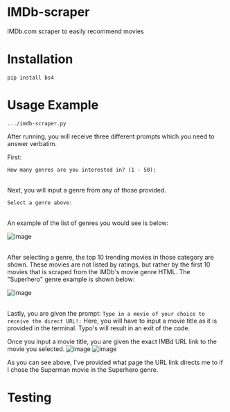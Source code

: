 # IMDb-scraper
IMDb.com scraper to easily recommend movies

# Installation
~~~
pip install bs4
~~~

# Usage Example
~~~
.../imdb-scraper.py
~~~

After running, you will receive three different prompts which you need to answer verbatim.

First:

`How many genres are you interested in? (1 - 50):`

\
Next, you will input a genre from any of those provided. 

`Select a genre above:`

\
An example of the list of genres you would see is below:

![image](https://github.com/user-attachments/assets/f3dd8c84-b2a9-4646-a818-0922b37d70b9)

\
After selecting a genre, the top 10 trending movies in those category are shown. These movies are not listed by ratings, but rather by the first 10 movies that is scraped from the IMDb's movie genre HTML. The "Superhero" genre example is shown below:

![image](https://github.com/user-attachments/assets/55a7774b-0949-4fa9-91a1-a18ce3b413ae)

\
Lastly, you are given the prompt:
`Type in a movie of your choice to receive the direct URL!:`
Here, you will have to input a movie title as it is provided in the terminal. Typo's will result in an exit of the code.

Once you input a movie title, you are given the exact IMBd URL link to the movie you selected.
![image](https://github.com/user-attachments/assets/4c97bd46-5d42-4334-a925-560390700f1f)
![image](https://github.com/user-attachments/assets/92c8a7b2-6e45-4746-9ff9-d85f605a34a0)

As you can see above, I've provided what page the URL link directs me to if I chose the Superman movie in the Superhero genre.

# Testing




